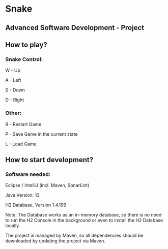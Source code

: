 # Snake

## Advanced Software Development - Project

## How to play?

### Snake Control:
W - Up

A - Left

S - Down

D - Right

### Other:
R - Restart Game

P - Save Game in the current state

L - Load Game

## How to start development?

### Software needed:
Eclipse / IntelliJ (incl. Maven, SonarLint)

Java Version: 13

H2 Database, Version 1.4.199

Note: The Database works as an in-memory database, so there is no need to run the H2 Console in the background or even to install the H2 Database locally.

The project is managed by Maven, so all dependencies should be downloaded by updating the project via Maven.
